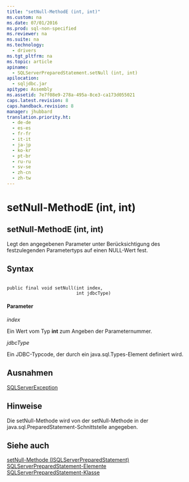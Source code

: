 ```yaml
---
title: "setNull-MethodE (int, int)"
ms.custom: na
ms.date: 07/01/2016
ms.prod: sql-non-specified
ms.reviewer: na
ms.suite: na
ms.technology: 
  - drivers
ms.tgt_pltfrm: na
ms.topic: article
apiname: 
  - SQLServerPreparedStatement.setNull (int, int)
apilocation: 
  - sqljdbc.jar
apitype: Assembly
ms.assetid: 7e7f08e9-278a-495a-8ce3-ca173d055021
caps.latest.revision: 8
caps.handback.revision: 8
manager: jhubbard
translation.priority.ht: 
  - de-de
  - es-es
  - fr-fr
  - it-it
  - ja-jp
  - ko-kr
  - pt-br
  - ru-ru
  - sv-se
  - zh-cn
  - zh-tw
---
```

# setNull-MethodE (int, int)
    
## setNull\-MethodE \(int, int\)  
 Legt den angegebenen Parameter unter Berücksichtigung des festzulegenden Parametertyps auf einen NULL\-Wert fest.  
  
## Syntax  
  
```  
  
public final void setNull(int index,  
                          int jdbcType)  
```  
  
#### Parameter  
 *index*  
  
 Ein Wert vom Typ **int** zum Angeben der Parameternummer.  
  
 *jdbcType*  
  
 Ein JDBC\-Typcode, der durch ein java.sql.Types\-Element definiert wird.  
  
## Ausnahmen  
 [SQLServerException](../content/SQLServerException-Class.md)  
  
## Hinweise  
 Die setNull\-Methode wird von der setNull\-Methode in der java.sql.PreparedStatement\-Schnittstelle angegeben.  
  
## Siehe auch  
 [setNull-Methode &#40;ISQLServerPreparedStatement&#41;](../content/setNull-Method--SQLServerPreparedStatement-.md)   
 [SQLServerPreparedStatement-Elemente](../content/SQLServerPreparedStatement-Members.md)   
 [SQLServerPreparedStatement-Klasse](../content/SQLServerPreparedStatement-Class.md)  
  
  